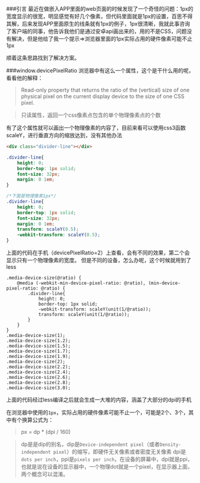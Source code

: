 ###引言
最近在做嵌入APP里面的web页面的时候发现了一个奇怪的问题：1px的宽度显示的很宽，明显感觉有好几个像素，但代码里面就是1px的设置，百思不得其解，后来发现APP里面原生的线条就有1px的例子，1px很清晰，我就此事咨询了客户端的同事，他告诉我他们是通过安卓api画出来的，用的不是CSS，问题没有解决，但是他给了我一个提示=>浏览器里面的1px实际占用的硬件像素可能不止1px

顺着这条思路找到了解决方案。

###window.devicePixelRatio
浏览器中有这么一个属性，这个是干什么用的呢，看看他的解释：
>Read-only property that returns the ratio of the (vertical) size of one physical pixel on the current display device to the size of one CSS pixel.

>只读属性，返回一个css像素点包含的单个物理像素点的个数

有了这个属性就可以画出一个物理像素的内容了，目前来看可以使用css3函数scaleY，进行垂直方向的缩放达到，没有其他办法
```html
<div class="divider-line"></div>
```

```css
.divider-line{
    height: 0;
    border-top: 1px solid;
    font-size: 32px;
    margin: 0 1em;
}

/*下面是物理像素1px*/
.divider-line{
    height: 0;
    border-top: 1px solid;
    font-size: 32px;
    margin: 0 1em;
    transform: scaleY(0.5);
    -webkit-transform: scaleY(0.5);
}
```
上面的代码在手机（devicePixelRatio=2）上查看，会有不同的效果，第二个会显示只有一个物理像素的宽度。
但是不同的设备，怎么办呢，这个时候就用到了less
```less
.media-device-size(@ratio) {
    @media (-webkit-min-device-pixel-ratio: @ratio), (min-device-pixel-ratio: @ratio) {
        .divider-line{
            height: 0;
            border-top: 1px solid;
            -webkit-transform: scaleY(unit(1/@ratio));
            transform: scaleY(unit(1/@ratio));
        }
    }
}
.media-device-size(1);
.media-device-size(1.2);
.media-device-size(1.5);
.media-device-size(1.7);
.media-device-size(1.9);
.media-device-size(2);
.media-device-size(2.2);
.media-device-size(2.4);
.media-device-size(2.6);
.media-device-size(2.8);
.media-device-size(3.0);
```
上面的代码经过less编译之后就会生成一大堆的内容，涵盖了大部分的dpi的手机

 
在浏览器中使用的`1px`，实际占用的硬件像素可能不止一个，可能是2个、3个，其中有个换算公式为：

>px = dp * (dpi / 160)

>dp是是dip的别名，dip是`Device-independent pixel`（或者`Density-independent pixel`）的缩写，即硬件无关像素或者密度无关像素
>dpi是`dots per inch`，ppi是`pixels per inch`，在设备的屏幕中，dpi就是ppi，也就是说在设备的显示器中，一个物理dot就是一个pixel，在显示器上面，两个概念可以混淆。

